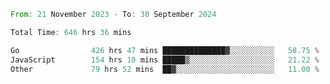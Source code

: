 <!--START_SECTION:waka-->

```rust
From: 21 November 2023 - To: 30 September 2024

Total Time: 646 hrs 36 mins

Go                426 hrs 47 mins ██████████████▓░░░░░░░░░░   58.75 %
JavaScript        154 hrs 10 mins █████▒░░░░░░░░░░░░░░░░░░░   21.22 %
Other             79 hrs 52 mins  ██▓░░░░░░░░░░░░░░░░░░░░░░   11.00 %
```

<!--END_SECTION:waka-->
